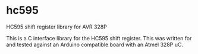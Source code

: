 # hc595
HC595 shift register library for AVR 328P

This is a C interface library for the HC595 shift register. This was written for and tested against an Arduino compatible board with an Atmel 328P uC. 
